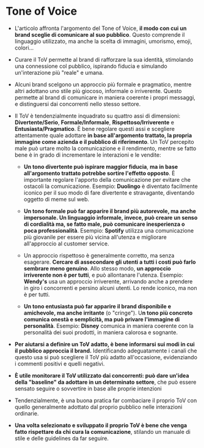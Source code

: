 # Tone of Voice

- L'articolo affronta l'argomento del Tone of Voice, **il modo con cui un brand sceglie di comunicare al suo pubblico**. Questo comprende il linguaggio utilizzato, ma anche la scelta di immagini, umorismo, emoji, colori...
- Curare il ToV permette al brand di rafforzare la sua identità, stimolando una connessione col pubblico, ispirando fiducia e simulando un'interazione più "reale" e umana.
- Alcuni brand scelgono un approccio più formale e pragmatico, mentre altri adottano uno stile più giocoso, informale o irriverente. Questo permette al brand di comunicare in maniera coerente i propri messaggi, e distinguersi dai concorrenti nello stesso settore.
- Il ToV è tendenzialmente inquadrato su quattro assi di dimensioni: **Divertente/Serio**, **Formale/Informale**, **Rispettoso/Irriverente** e **Entusiasta/Pragmatico**.
  È bene regolare questi assi e scegliere attentamente quale adottare **in base all'argomento trattato, la propria immagine come azienda e il pubblico di riferimento**. Un ToV percepito male può urtare molto la comunicazione e il rendimento, mentre se fatto bene è in grado di incrementare le interazioni e le vendite:
	- **Un tono divertente può ispirare maggior fiducia**, **ma in base all'argomento trattato potrebbe sortire l'effetto opposto**. È importante regolare l'apporto della comunicazione per evitare che ostacoli la comunicazione. 
	  Esempio: **Duolingo** è diventato facilmente iconico per il suo modo di fare divertente e stravagante, diventando oggetto di meme sul web. 
	  
	- **Un tono formale può far apparire il brand più autorevole, ma anche impersonale. Un linguaggio informale, invece, può creare un senso di cordialità ma, se fatto male, può comunicare inesperienza o poca professionalità**. 
	  Esempio: **Spotify** utilizza una comunicazione più giovanile per essere più vicina all'utenza e migliorare all'approccio al customer service.
	  
	- Un approccio rispettoso è generalmente corretto, ma senza esagerare. **Cercare di assecondare gli utenti a tutti i costi può farlo sembrare meno genuino**. Allo stesso modo, **un approccio irriverente non è per tutti**, e può allontanare l'utenza.
	  Esempio: **Wendy's** usa un approccio irriverente, arrivando anche a prendere in giro i concorrenti e persino alcuni utenti. Lo rende iconico, ma non è per tutti.
	  
	- **Un tono entusiasta può far apparire il brand disponibile e amichevole, ma anche irritante** (o "cringe"). U**n tono più concreto comunica onestà e semplicità, ma può privare l'immagine di personalità**.
	  Esempio: **Disney** comunica in maniera coerente con la personalità dei suoi prodotti, in maniera calorosa e sognante. 
	  
- **Per aiutarsi a definire un ToV adatto, è bene informarsi sui modi in cui il pubblico approccia il brand.** Identificando adeguatamente i canali che questo usa si può scegliere il ToV più adatto all'occasione, evidenziando i commenti positivi e quelli negativi.
- **È utile monitorare il ToV utilizzato dai concorrenti: può dare un'idea della "baseline" da adottare in un determinato settore**, che può essere sensato seguire o sovvertire in base alle proprie intenzioni
- Tendenzialmente, è una buona pratica far combaciare il proprio ToV con quello generalmente adottato dal proprio pubblico nelle interazioni ordinarie. 
- **Una volta selezionato e sviluppato il proprio ToV è bene che venga fatto rispettare da chi cura la comunicazione**, stilando un manuale di stile e delle guidelines da far seguire. 
